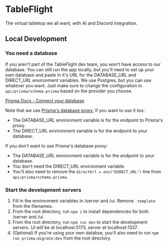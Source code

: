 # TableFlight

The virtual tabletop we all want, with AI and Discord integration.

## Local Development

### You need a database

If you aren't part of the TableFlight dev team, you won't have access to our database. You can still run the app locally, but you'll need to set up your own database and paste in it's URL for the DATABASE_URL and DIRECT_URL environment variables. We use Postgres, but you can use whatever you want. Just make sure to change the configuration in `api/prisma/schema.prisma` based on the provider you choose.

[Prisma Docs - Connect your database](https://www.prisma.io/docs/getting-started/setup-prisma/start-from-scratch/relational-databases/connect-your-database-typescript-postgresql)

Note that we use [Prisma's database proxy.](https://cloud.prisma.io/) If you want to use it too:

- The DATABASE_URL environment variable is for the endpoint to Prisma's proxy.
- The DIRECT_URL environment variable is for the endpoint to your database.

If you don't want to use Prisma's database proxy:

- The DATABASE_URL environment variable is for the endpoint to your database.
- You don't need the DIRECT_URL environment variable.
- You'll also need to remove the `directUrl = env("DIRECT_URL")` line from `api/prisma/schema.prisma`.

### Start the development servers

1. Fill in the environment variables in /server and /ui. Remove `.template` from the filenames.
2. From the root directory, run `npm i` to install dependencies for both /server and /ui.
3. From the root directory, run `npm run dev` to start the development servers. UI will be at localhost:5173, server at localhost:1337.
4. (Optional) If you're using your own databse, you'll also need to run `npm run prisma:migrate:dev` from the root directory.
